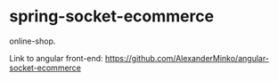 # spring-socket-ecommerce
online-shop.

Link to angular front-end: 
https://github.com/AlexanderMinko/angular-socket-ecommerce
